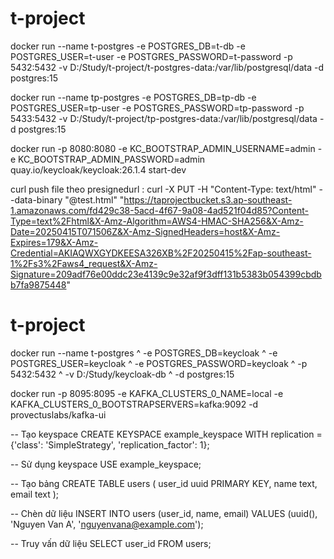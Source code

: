 # t-project
docker run --name t-postgres -e POSTGRES_DB=t-db -e POSTGRES_USER=t-user -e POSTGRES_PASSWORD=t-password -p 5432:5432 -v D:/Study/t-project/t-postgres-data:/var/lib/postgresql/data -d postgres:15


docker run --name tp-postgres -e POSTGRES_DB=tp-db -e POSTGRES_USER=tp-user -e POSTGRES_PASSWORD=tp-password -p 5433:5432 -v D:/Study/t-project/tp-postgres-data:/var/lib/postgresql/data -d postgres:15


docker run -p 8080:8080 -e KC_BOOTSTRAP_ADMIN_USERNAME=admin -e KC_BOOTSTRAP_ADMIN_PASSWORD=admin quay.io/keycloak/keycloak:26.1.4 start-dev


curl push file theo presignedurl : curl -X PUT -H "Content-Type: text/html" --data-binary "@test.html" "https://taprojectbucket.s3.ap-southeast-1.amazonaws.com/fd429c38-5acd-4f67-9a08-4ad521f04d85?Content-Type=text%2Fhtml&X-Amz-Algorithm=AWS4-HMAC-SHA256&X-Amz-Date=20250415T071506Z&X-Amz-SignedHeaders=host&X-Amz-Expires=179&X-Amz-Credential=AKIAQWXGYDKEESA326XB%2F20250415%2Fap-southeast-1%2Fs3%2Faws4_request&X-Amz-Signature=209adf76e00ddc23e4139c9e32af9f3dff131b5383b054399cbdbb7fa9875448"

# t-project
docker run --name t-postgres ^
-e POSTGRES_DB=keycloak ^
-e POSTGRES_USER=keycloak ^
-e POSTGRES_PASSWORD=keycloak ^
-p 5432:5432 ^
-v D:/Study/keycloak-db ^
-d postgres:15

docker run -p 8095:8095 -e KAFKA_CLUSTERS_0_NAME=local -e KAFKA_CLUSTERS_0_BOOTSTRAPSERVERS=kafka:9092 -d provectuslabs/kafka-ui

-- Tạo keyspace
CREATE KEYSPACE example_keyspace
WITH replication = {'class': 'SimpleStrategy', 'replication_factor': 1};

-- Sử dụng keyspace
USE example_keyspace;

-- Tạo bảng
CREATE TABLE users (
  user_id uuid PRIMARY KEY,
  name text,
  email text
);

-- Chèn dữ liệu
INSERT INTO users (user_id, name, email)
VALUES (uuid(), 'Nguyen Van A', 'nguyenvana@example.com');

-- Truy vấn dữ liệu
SELECT user_id FROM users;
